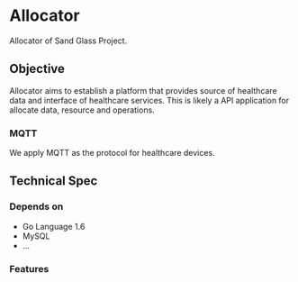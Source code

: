 # Allocator
Allocator of Sand Glass Project.

## Objective

Allocator aims to establish a platform that provides source of healthcare data
and interface of healthcare services. This is likely a API application for allocate data, resource and operations.

### MQTT

We apply MQTT as the protocol for healthcare devices.

## Technical Spec

### Depends on
- Go Language 1.6
- MySQL
- ...

### Features

